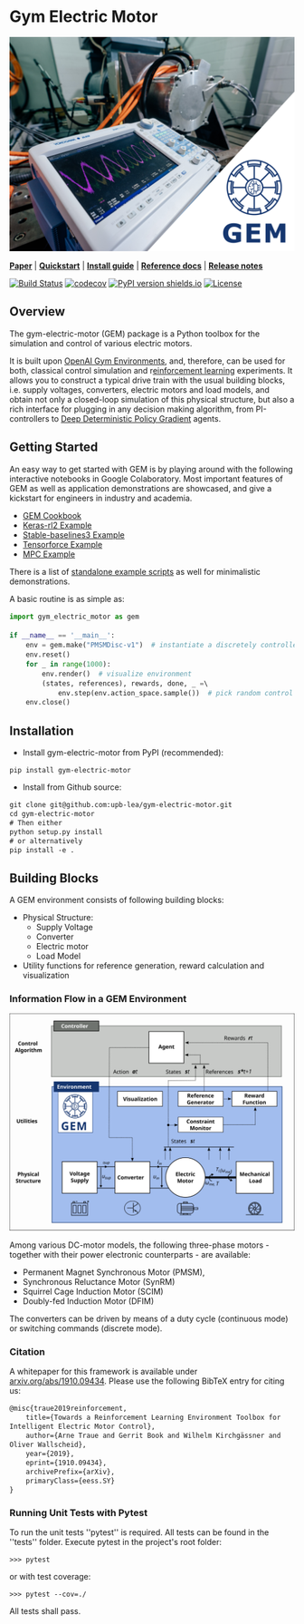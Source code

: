 # Gym Electric Motor
![](docs/plots/Motor_Logo.png)

[**Paper**](https://arxiv.org/abs/1910.09434)
| [**Quickstart**](#getting-started)
| [**Install guide**](#installation)
| [**Reference docs**](https://upb-lea.github.io/gym-electric-motor/)
| [**Release notes**](https://github.com/upb-lea/gym-electric-motor/releases)

[![Build Status](https://travis-ci.org/upb-lea/gym-electric-motor.svg?branch=master)](https://travis-ci.org/upb-lea/gym-electric-motor)
[![codecov](https://codecov.io/gh/upb-lea/gym-electric-motor/branch/master/graph/badge.svg)](https://codecov.io/gh/upb-lea/gym-electric-motor)
[![PyPI version shields.io](https://img.shields.io/pypi/v/gym-electric-motor.svg)](https://pypi.python.org/pypi/gym-electric-motor/)
[![License](https://img.shields.io/github/license/mashape/apistatus.svg?maxAge=2592000)](https://github.com/upb-lea/gym-electric-motor/blob/master/LICENSE)

## Overview
The gym-electric-motor (GEM) package is a Python toolbox for the simulation and control of various electric motors.

It is built upon [OpenAI Gym Environments](https://gym.openai.com/), and, therefore, can be used for both, classical control simulation and r[einforcement learning](https://github.com/upb-lea/reinforcement_learning_course_materials) experiments. It allows you to construct a typical drive train with the usual building blocks, i.e. supply voltages, converters, electric motors and load models, and obtain not only a closed-loop simulation of this physical structure, but also a rich interface for plugging in any decision making algorithm, from PI-controllers to [Deep Deterministic Policy Gradient](https://spinningup.openai.com/en/latest/algorithms/ddpg.html) agents.

## Getting Started
An easy way to get started with GEM is by playing around with the following interactive notebooks in Google Colaboratory. Most important features of GEM as well as application demonstrations are showcased, and give a kickstart for engineers in industry and academia.

* [GEM Cookbook](https://colab.research.google.com/github/upb-lea/gym-electric-motor/blob/master/examples/example_notebooks/GEM_cookbook.ipynb)
* [Keras-rl2 Example](https://colab.research.google.com/github/upb-lea/gym-electric-motor/blob/master/examples/example_notebooks/keras_rl2_example.ipynb)
* [Stable-baselines3 Example](https://colab.research.google.com/github/upb-lea/gym-electric-motor/blob/master/examples/example_notebooks/stable_baselines3_example.ipynb)
* [Tensorforce Example](https://colab.research.google.com/github/upb-lea/gym-electric-motor/blob/master/examples/example_notebooks/tensorforce_example.ipynb)
* [MPC  Example](https://colab.research.google.com/github/upb-lea/gym-electric-motor/blob/master/examples/example_notebooks/MPC_example.ipynb)

There is a list of [standalone example scripts](examples/) as well for minimalistic demonstrations.

A basic routine is as simple as:
```py
import gym_electric_motor as gem

if __name__ == '__main__':
    env = gem.make("PMSMDisc-v1")  # instantiate a discretely controlled PMSM
    env.reset()
    for _ in range(1000):
        env.render()  # visualize environment
        (states, references), rewards, done, _ =\ 
        	env.step(env.action_space.sample())  # pick random control actions
    env.close()
```



## Installation
- Install gym-electric-motor from PyPI (recommended):

```
pip install gym-electric-motor
```

- Install from Github source:

```
git clone git@github.com:upb-lea/gym-electric-motor.git 
cd gym-electric-motor
# Then either
python setup.py install
# or alternatively
pip install -e .
```

## Building Blocks
A GEM environment consists of following building blocks:
- Physical Structure:
   - Supply Voltage
   - Converter
   - Electric motor
   - Load Model
- Utility functions for reference generation, reward calculation and visualization
 
### Information Flow in a GEM Environment
![](docs/plots/SCML_Overview.svg)

Among various DC-motor models, the following three-phase motors - together with their power electronic counterparts - are available:
- Permanent Magnet Synchronous Motor (PMSM), 
- Synchronous Reluctance Motor (SynRM)
- Squirrel Cage Induction Motor (SCIM)
- Doubly-fed Induction Motor (DFIM)

The converters can be driven by means of a duty cycle (continuous mode) or switching commands (discrete mode). 

### Citation
A whitepaper for this framework is available under [arxiv.org/abs/1910.09434](https://arxiv.org/abs/1910.09434). Please use the following BibTeX entry for citing us:
```
@misc{traue2019reinforcement,
    title={Towards a Reinforcement Learning Environment Toolbox for Intelligent Electric Motor Control},
    author={Arne Traue and Gerrit Book and Wilhelm Kirchgässner and Oliver Wallscheid},
    year={2019},
    eprint={1910.09434},
    archivePrefix={arXiv},
    primaryClass={eess.SY}
}
```

### Running Unit Tests with Pytest
To run the unit tests ''pytest'' is required.
All tests can be found in the ''tests'' folder.
Execute pytest in the project's root folder:
```
>>> pytest
```
or with test coverage:
```
>>> pytest --cov=./
```
All tests shall pass.
